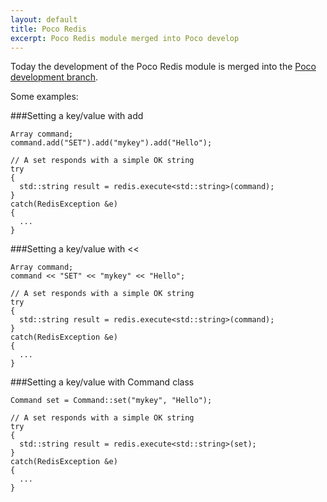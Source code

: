 ```yaml
---
layout: default
title: Poco Redis
excerpt: Poco Redis module merged into Poco develop
---
```


Today the development of the Poco Redis module is merged into the 
[Poco development branch](https://github.com/pocoproject/poco/tree/develop/Redis).

Some examples:

###Setting a key/value with add

    Array command;
    command.add("SET").add("mykey").add("Hello");

    // A set responds with a simple OK string
    try
    {
      std::string result = redis.execute<std::string>(command);
    }
    catch(RedisException &e)
    {
      ...
    }

###Setting a key/value with <<

    Array command;
    command << "SET" << "mykey" << "Hello";

    // A set responds with a simple OK string
    try
    {
      std::string result = redis.execute<std::string>(command);
    }
    catch(RedisException &e)
    {
      ...
    }

###Setting a key/value with Command class

    Command set = Command::set("mykey", "Hello");

    // A set responds with a simple OK string
    try
    {
      std::string result = redis.execute<std::string>(set);
    }
    catch(RedisException &e)
    {
      ...
    }

